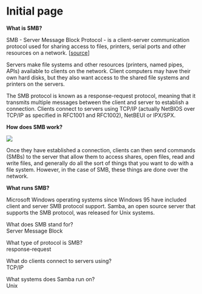 # Initial page

**What is SMB?**

SMB - Server Message Block Protocol - is a client-server communication protocol used for sharing access to files, printers, serial ports and other resources on a network. \[[source](https://searchnetworking.techtarget.com/definition/Server-Message-Block-Protocol)\]  


Servers make file systems and other resources \(printers, named pipes, APIs\) available to clients on the network. Client computers may have their own hard disks, but they also want access to the shared file systems and printers on the servers.

The SMB protocol is known as a response-request protocol, meaning that it transmits multiple messages between the client and server to establish a connection. Clients connect to servers using TCP/IP \(actually NetBIOS over TCP/IP as specified in RFC1001 and RFC1002\), NetBEUI or IPX/SPX.

**How does SMB work?**  


![](https://i.imgur.com/XMnru12.png)

Once they have established a connection, clients can then send commands \(SMBs\) to the server that allow them to access shares, open files, read and write files, and generally do all the sort of things that you want to do with a file system. However, in the case of SMB, these things are done over the network.

**What runs SMB?**

Microsoft Windows operating systems since Windows 95 have included client and server SMB protocol support. Samba, an open source server that supports the SMB protocol, was released for Unix systems.  


What does SMB stand for?      
 Server Message Block

What type of protocol is SMB?      
 response-request

What do clients connect to servers using?      
 TCP/IP

What systems does Samba run on?  
 Unix

